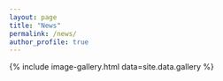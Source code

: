 ```yaml
---
layout: page
title: "News"
permalink: /news/
author_profile: true
---
```



{% include image-gallery.html data=site.data.gallery %}

